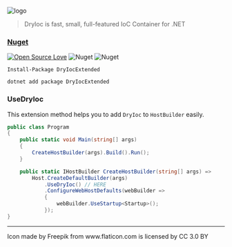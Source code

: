 ![logo](https://user-images.githubusercontent.com/8418700/140858271-924767d3-7b0c-492e-83ab-cfc931db466f.png)

> DryIoc is fast, small, full-featured IoC Container for .NET

### [Nuget]()

[![Open Source Love](https://badges.frapsoft.com/os/mit/mit.svg?v=102)](https://opensource.org/licenses/MIT)
![Nuget](https://img.shields.io/nuget/v/DryIocExtended)
![Nuget](https://img.shields.io/nuget/dt/DryIocExtended)

```
Install-Package DryIocExtended

dotnet add package DryIocExtended
```


### UseDryIoc

This extension method helps you to add `DryIoc` to `HostBuilder` easily.

```cs
public class Program
{
    public static void Main(string[] args)
    {
        CreateHostBuilder(args).Build().Run();
    }

    public static IHostBuilder CreateHostBuilder(string[] args) =>
        Host.CreateDefaultBuilder(args)
            .UseDryIoc() // HERE
            .ConfigureWebHostDefaults(webBuilder =>
            {
                webBuilder.UseStartup<Startup>();
            });
}
```


<hr/>
Icon made by Freepik from www.flaticon.com is licensed by CC 3.0 BY
